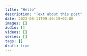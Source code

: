 ```yaml
---
title: "Hello"description: "Text about this post"date: 2023-08-11T09:40:19+02:00images: []audio: []videos: []series: []tags: []draft: true
---
```


